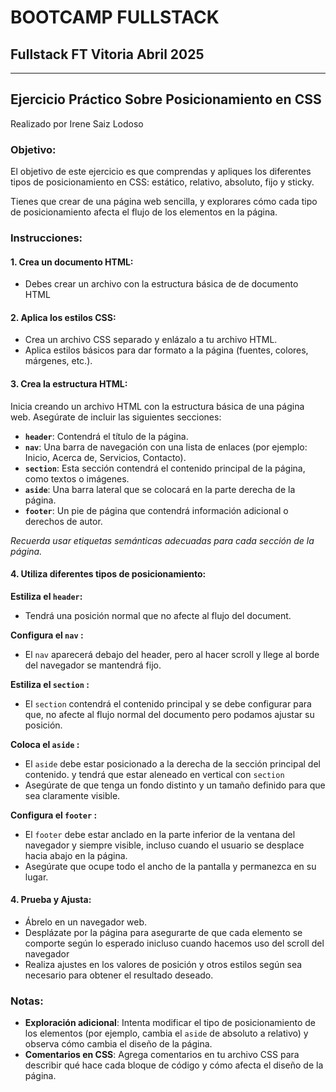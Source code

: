 
# **BOOTCAMP FULLSTACK**


## Fullstack FT Vitoria Abril 2025

***
## Ejercicio Práctico Sobre Posicionamiento en CSS
Realizado por Irene Saiz Lodoso 

### Objetivo:

El objetivo de este ejercicio es que comprendas y apliques los diferentes tipos de posicionamiento en CSS: estático, relativo, absoluto, fijo y sticky. 

Tienes que crear de una página web sencilla, y explorares cómo cada tipo de posicionamiento afecta el flujo de los elementos en la página.

### Instrucciones:

#### 1. **Crea un documento HTML**:

   - Debes crear un archivo con la estructura básica de de documento HTML

####  **2. Aplica los estilos CSS**:
   - Crea un archivo CSS separado y enlázalo a tu archivo HTML.
   - Aplica estilos básicos para dar formato a la página (fuentes, colores, márgenes, etc.).
  
#### **3. Crea la estructura HTML**:
Inicia creando un archivo HTML con la estructura básica de una página web. Asegúrate de incluir las siguientes secciones:

   - **`header`**: Contendrá el título de la página.
   - **`nav`**: Una barra de navegación con una lista de enlaces (por ejemplo: Inicio, Acerca de, Servicios, Contacto).
   - **`section`**: Esta sección contendrá el contenido principal de la página, como textos o imágenes.
   - **`aside`**: Una barra lateral que se colocará en la parte derecha de la página.
   - **`footer`**: Un pie de página que contendrá información adicional o derechos de autor.

   *Recuerda usar etiquetas semánticas adecuadas para cada sección de la página.*

#### **4. Utiliza diferentes tipos de posicionamiento**:

**Estiliza el `header`:** 

   - Tendrá una posición normal que no afecte al flujo del document.

**Configura el `nav` :**
   - El `nav` aparecerá debajo del header, pero al hacer scroll y llege al borde del navegador se mantendrá fijo.
  
**Estiliza el `section` :**
   - El `section` contendrá el contenido principal y se debe configurar para que, no afecte al flujo normal del documento pero podamos ajustar su posición.
   
**Coloca el `aside` :**
   - El `aside` debe estar posicionado a la derecha de la sección principal del contenido. y tendrá que estar aleneado en vertical con `section`
   - Asegúrate de que tenga un fondo distinto y un tamaño definido para que sea claramente visible.

**Configura el `footer` :**
   - El `footer` debe estar anclado en la parte inferior de la ventana del navegador y siempre visible, incluso cuando el usuario se desplace hacia abajo en la página.
   - Asegúrate que ocupe todo el ancho de la pantalla y permanezca en su lugar.

#### 4. **Prueba y Ajusta**:
   - Ábrelo en un navegador web.
   - Desplázate por la página para asegurarte de que cada elemento se comporte según lo esperado inicluso cuando hacemos uso del scroll del navegador
   - Realiza ajustes en los valores de posición y otros estilos según sea necesario para obtener el resultado deseado.


### Notas:
- **Exploración adicional**: Intenta modificar el tipo de posicionamiento de los elementos (por ejemplo, cambia el `aside` de absoluto a relativo) y observa cómo cambia el diseño de la página.
- **Comentarios en CSS**: Agrega comentarios en tu archivo CSS para describir qué hace cada bloque de código y cómo afecta el diseño de la página.